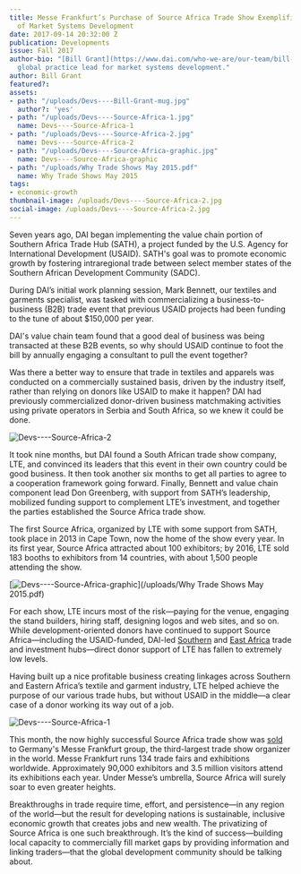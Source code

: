 ```yaml
---
title: Messe Frankfurt’s Purchase of Source Africa Trade Show Exemplifies the Potential
  of Market Systems Development
date: 2017-09-14 20:32:00 Z
publication: Developments
issue: Fall 2017
author-bio: "[Bill Grant](https://www.dai.com/who-we-are/our-team/bill-grant) is DAI’s
  global practice lead for market systems development."
author: Bill Grant
featured?: 
assets:
- path: "/uploads/Devs----Bill-Grant-mug.jpg"
  author?: 'yes'
- path: "/uploads/Devs----Source-Africa-1.jpg"
  name: Devs----Source-Africa-1
- path: "/uploads/Devs----Source-Africa-2.jpg"
  name: Devs----Source-Africa-2
- path: "/uploads/Devs----Source-Africa-graphic.jpg"
  name: Devs----Source-Africa-graphic
- path: "/uploads/Why Trade Shows May 2015.pdf"
  name: Why Trade Shows May 2015
tags:
- economic-growth
thumbnail-image: /uploads/Devs----Source-Africa-2.jpg
social-image: /uploads/Devs----Source-Africa-2.jpg
---
```


Seven years ago, DAI began implementing the value chain portion of Southern Africa Trade Hub (SATH), a project funded by the U.S. Agency for International Development (USAID). SATH's goal was to promote economic growth by fostering intraregional trade between select member states of the Southern African Development Community (SADC).




During DAI’s initial work planning session, Mark Bennett, our textiles and garments specialist, was tasked with commercializing a business-to-business (B2B) trade event that previous USAID projects had been funding to the tune of about $150,000 per year. 

DAI's value chain team found that a good deal of business was being transacted at these B2B events, so why should USAID continue to foot the bill by annually engaging a consultant to pull the event together?

Was there a better way to ensure that trade in textiles and apparels was conducted on a commercially sustained basis, driven by the industry itself, rather than relying on donors like USAID to make it happen? DAI had previously commercialized donor-driven business matchmaking activities using private operators in Serbia and South Africa, so we knew it could be done.

![Devs----Source-Africa-2](/uploads/Devs----Source-Africa-2.jpg "The 2017 Source Africa trade show featured 151 exhibitors from 17 countries as well as five fashion shows. Credit: Source Africa") 

It took nine months, but DAI found a South African trade show company, LTE, and convinced its leaders that this event in their own country could be good business. It then took another six months to get all parties to agree to a cooperation framework going forward. Finally, Bennett and value chain component lead Don Greenberg, with support from SATH’s leadership, mobilized funding support to complement LTE’s investment, and together the parties established the Source Africa trade show. 

The first Source Africa, organized by LTE with some support from SATH, took place in 2013 in Cape Town, now the home of the show every year. In its first year, Source Africa attracted about 100 exhibitors; by 2016, LTE sold 183 booths to exhibitors from 14 countries, with about 1,500 people attending the show.

[![Devs----Source-Africa-graphic](/uploads/Devs----Source-Africa-graphic.jpg)](/uploads/Why Trade Shows May 2015.pdf) 

For each show, LTE incurs most of the risk—paying for the venue, engaging the stand builders, hiring staff, designing logos and web sites, and so on. While development-oriented donors have continued to support Source Africa—including the USAID-funded, DAI-led [Southern](https://www.dai.com/our-work/projects/southern-africa-trade-and-investment-hub) and [East Africa](https://www.dai.com/our-work/projects/east-africa-trade-and-investment-hub-tih) trade and investment hubs—direct donor support of LTE has fallen to extremely low levels.
 
Having built up a nice profitable business creating linkages across Southern and Eastern Africa’s textile and garment industry, LTE helped achieve the purpose of our various trade hubs, but without USAID in the middle—a clear case of a donor working its way out of a job.

![Devs----Source-Africa-1](/uploads/Devs----Source-Africa-1.jpg "Nearly 1,400 attendees from 16 countries came to the 2017 Source Africa trade show. Credit: Source Africa") 

This month, the now highly successful Source Africa trade show was [sold](http://www.fin24.com/Economy/messe-frankfurt-ready-to-take-sa-clothing-expos-to-next-level-20170908) to Germany's Messe Frankfurt group, the third-largest trade show organizer in the world. Messe Frankfurt runs 134 trade fairs and exhibitions worldwide. Approximately 90,000 exhibitors and 3.5 million visitors attend its exhibitions each year. Under Messe’s umbrella, Source Africa will surely soar to even greater heights. 

Breakthroughs in trade require time, effort, and persistence—in any region of the world—but the result for developing nations is sustainable, inclusive economic growth that creates jobs and new wealth. The privatizing of Source Africa is one such breakthrough. It’s the kind of success—building local capacity to commercially fill market gaps by providing information and linking traders—that the global development community should be talking about.
